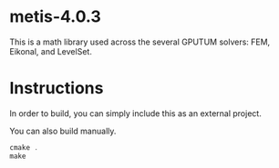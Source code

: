 # metis-4.0.3
This is a math library used across the several GPUTUM solvers: FEM, Eikonal, and LevelSet.

Instructions
============

In order to build, you can simply include this as an external project.

You can also build manually.

```c++
cmake .
make
```
